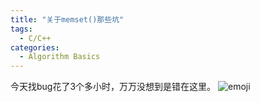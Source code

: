 ```yaml
---
title: "关于memset()那些坑"
tags:
  - C/C++
categories:
  - Algorithm Basics
---
```

今天找bug花了3个多小时，万万没想到是错在这里。
![emoji]({{site.url}}{{site.baseurl}}/images/emoji/nowords.png)